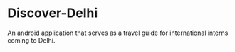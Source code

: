 # Discover-Delhi
An android application that serves as a travel guide for international interns coming to Delhi.
